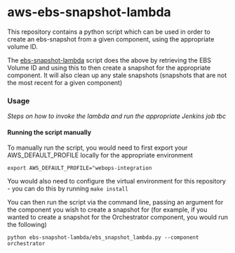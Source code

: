 
# aws-ebs-snapshot-lambda

This repository contains a python script which can be used in order to create an ebs-snapshot from a given component, using the
appropriate volume ID.

The [ebs-snapshot-lambda](ebs_snapshot_lambda/ebs_snapshot_lambda.py) script does the above by retrieving the EBS Volume ID and using this to then 
create a snapshot for the appropriate component. It will also clean up any stale snapshots (snapshots that are not the most recent for a given component)

### Usage

_Steps on how to invoke the lambda and run the appropriate Jenkins job tbc_

#### Running the script manually

To manually run the script, you would need to first export your AWS_DEFAULT_PROFILE locally for the appropriate environment

```export AWS_DEFAULT_PROFILE="webops-integration```

You would also need to configure the virtual environment for this repository - you can do this by running ```make install```

You can then run the script via the command line, passing an argument for the component you wish to create a snapshot for (for example, if you wanted to create
a snapshot for the Orchestrator component, you would run the following)

```python ebs-snapshot-lambda/ebs_snapshot_lambda.py --component orchestrator```
